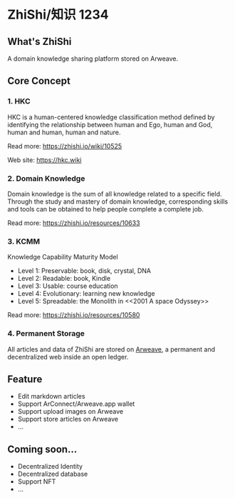 # ZhiShi/知识 1234

## What's ZhiShi

A domain knowledge sharing platform stored on Arweave.

## Core Concept

### 1. HKC

HKC is a human-centered knowledge classification method defined by identifying the relationship between human and Ego, human and God, human and human, human and nature.

Read more: https://zhishi.io/wiki/10525

Web site: https://hkc.wiki

### 2. Domain Knowledge

Domain knowledge is the sum of all knowledge related to a specific field. Through the study and mastery of domain knowledge, corresponding skills and tools can be obtained to help people complete a complete job.

Read more: https://zhishi.io/resources/10633

### 3. KCMM

Knowledge Capability Maturity Model

- Level 1: Preservable: book, disk, crystal, DNA
- Level 2: Readable: book, Kindle
- Level 3: Usable: course education
- Level 4: Evolutionary: learning new knowledge
- Level 5: Spreadable: the Monolith in <<2001 A space Odyssey>>

Read more: https://zhishi.io/resources/10580

### 4. Permanent Storage

All articles and data of ZhiShi are stored on [Arweave](https://www.arweave.org/), a permanent and decentralized web inside an open ledger.

## Feature

- Edit markdown articles
- Support ArConnect/Arweave.app wallet
- Support upload images on Arweave
- Support store articles on Arweave
- ...

## Coming soon...

- Decentralized Identity
- Decentralized database
- Support NFT
- ...
